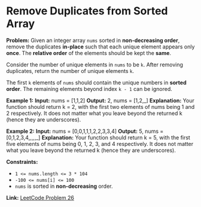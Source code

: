 # Remove Duplicates from Sorted Array

**Problem:**
Given an integer array `nums` sorted in **non-decreasing order**, remove the duplicates **in-place** such that each unique element appears only **once**. The **relative order** of the elements should be kept the **same**.

Consider the number of unique elements in `nums` to be `k​​​​​​​​​​​​​​`. After removing duplicates, return the number of unique elements `k`.

The first `k` elements of `nums` should contain the unique numbers in **sorted order**. The remaining elements beyond index `k - 1` can be ignored.

**Example 1:**
**Input:** nums = [1,1,2]
**Output:** 2, nums = [1,2,_]
**Explanation:** Your function should return k = 2, with the first two elements of nums being 1 and 2 respectively.
It does not matter what you leave beyond the returned k (hence they are underscores).

**Example 2:**
**Input:** nums = [0,0,1,1,1,2,2,3,3,4]
**Output:** 5, nums = [0,1,2,3,4,_,_,_,_,_]
**Explanation:** Your function should return k = 5, with the first five elements of nums being 0, 1, 2, 3, and 4 respectively.
It does not matter what you leave beyond the returned k (hence they are underscores).

**Constraints:**
- `1 <= nums.length <= 3 * 104`
- `-100 <= nums[i] <= 100`
- `nums` is sorted in **non-decreasing** order.

**Link:** [LeetCode Problem 26](https://leetcode.com/problems/remove-duplicates-from-sorted-array/)